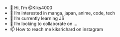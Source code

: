 - 👋 Hi, I’m @Kiks4000
- 👀 I’m interested in manga, japan, anime, code, tech
- 🌱 I’m currently learning JS
- 💞️ I’m looking to collaborate on ...
- 📫 How to reach me kiksrichard on instagram

<!---
Kiks4000/Kiks4000 is a ✨ special ✨ repository because its `README.md` (this file) appears on your GitHub profile.
You can click the Preview link to take a look at your changes.
--->
